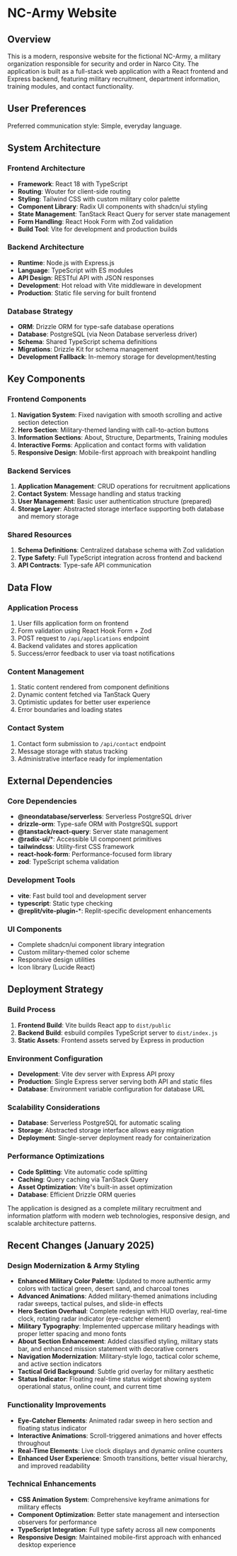 # NC-Army Website

## Overview

This is a modern, responsive website for the fictional NC-Army, a military organization responsible for security and order in Narco City. The application is built as a full-stack web application with a React frontend and Express backend, featuring military recruitment, department information, training modules, and contact functionality.

## User Preferences

Preferred communication style: Simple, everyday language.

## System Architecture

### Frontend Architecture
- **Framework**: React 18 with TypeScript
- **Routing**: Wouter for client-side routing
- **Styling**: Tailwind CSS with custom military color palette
- **Component Library**: Radix UI components with shadcn/ui styling
- **State Management**: TanStack React Query for server state management
- **Form Handling**: React Hook Form with Zod validation
- **Build Tool**: Vite for development and production builds

### Backend Architecture
- **Runtime**: Node.js with Express.js
- **Language**: TypeScript with ES modules
- **API Design**: RESTful API with JSON responses
- **Development**: Hot reload with Vite middleware in development
- **Production**: Static file serving for built frontend

### Database Strategy
- **ORM**: Drizzle ORM for type-safe database operations
- **Database**: PostgreSQL (via Neon Database serverless driver)
- **Schema**: Shared TypeScript schema definitions
- **Migrations**: Drizzle Kit for schema management
- **Development Fallback**: In-memory storage for development/testing

## Key Components

### Frontend Components
1. **Navigation System**: Fixed navigation with smooth scrolling and active section detection
2. **Hero Section**: Military-themed landing with call-to-action buttons
3. **Information Sections**: About, Structure, Departments, Training modules
4. **Interactive Forms**: Application and contact forms with validation
5. **Responsive Design**: Mobile-first approach with breakpoint handling

### Backend Services
1. **Application Management**: CRUD operations for recruitment applications
2. **Contact System**: Message handling and status tracking
3. **User Management**: Basic user authentication structure (prepared)
4. **Storage Layer**: Abstracted storage interface supporting both database and memory storage

### Shared Resources
1. **Schema Definitions**: Centralized database schema with Zod validation
2. **Type Safety**: Full TypeScript integration across frontend and backend
3. **API Contracts**: Type-safe API communication

## Data Flow

### Application Process
1. User fills application form on frontend
2. Form validation using React Hook Form + Zod
3. POST request to `/api/applications` endpoint
4. Backend validates and stores application
5. Success/error feedback to user via toast notifications

### Content Management
1. Static content rendered from component definitions
2. Dynamic content fetched via TanStack Query
3. Optimistic updates for better user experience
4. Error boundaries and loading states

### Contact System
1. Contact form submission to `/api/contact` endpoint
2. Message storage with status tracking
3. Administrative interface ready for implementation

## External Dependencies

### Core Dependencies
- **@neondatabase/serverless**: Serverless PostgreSQL driver
- **drizzle-orm**: Type-safe ORM with PostgreSQL support
- **@tanstack/react-query**: Server state management
- **@radix-ui/***: Accessible UI component primitives
- **tailwindcss**: Utility-first CSS framework
- **react-hook-form**: Performance-focused form library
- **zod**: TypeScript schema validation

### Development Tools
- **vite**: Fast build tool and development server
- **typescript**: Static type checking
- **@replit/vite-plugin-***: Replit-specific development enhancements

### UI Components
- Complete shadcn/ui component library integration
- Custom military-themed color scheme
- Responsive design utilities
- Icon library (Lucide React)

## Deployment Strategy

### Build Process
1. **Frontend Build**: Vite builds React app to `dist/public`
2. **Backend Build**: esbuild compiles TypeScript server to `dist/index.js`
3. **Static Assets**: Frontend assets served by Express in production

### Environment Configuration
- **Development**: Vite dev server with Express API proxy
- **Production**: Single Express server serving both API and static files
- **Database**: Environment variable configuration for database URL

### Scalability Considerations
- **Database**: Serverless PostgreSQL for automatic scaling
- **Storage**: Abstracted storage interface allows easy migration
- **Deployment**: Single-server deployment ready for containerization

### Performance Optimizations
- **Code Splitting**: Vite automatic code splitting
- **Caching**: Query caching via TanStack Query
- **Asset Optimization**: Vite's built-in asset optimization
- **Database**: Efficient Drizzle ORM queries

The application is designed as a complete military recruitment and information platform with modern web technologies, responsive design, and scalable architecture patterns.

## Recent Changes (January 2025)

### Design Modernization & Army Styling
- **Enhanced Military Color Palette**: Updated to more authentic army colors with tactical green, desert sand, and charcoal tones
- **Advanced Animations**: Added military-themed animations including radar sweeps, tactical pulses, and slide-in effects
- **Hero Section Overhaul**: Complete redesign with HUD overlay, real-time clock, rotating radar indicator (eye-catcher element)
- **Military Typography**: Implemented uppercase military headings with proper letter spacing and mono fonts
- **About Section Enhancement**: Added classified styling, military stats bar, and enhanced mission statement with decorative corners
- **Navigation Modernization**: Military-style logo, tactical color scheme, and active section indicators
- **Tactical Grid Background**: Subtle grid overlay for military aesthetic
- **Status Indicator**: Floating real-time status widget showing system operational status, online count, and current time

### Functionality Improvements  
- **Eye-Catcher Elements**: Animated radar sweep in hero section and floating status indicator
- **Interactive Animations**: Scroll-triggered animations and hover effects throughout
- **Real-Time Elements**: Live clock displays and dynamic online counters
- **Enhanced User Experience**: Smooth transitions, better visual hierarchy, and improved readability

### Technical Enhancements
- **CSS Animation System**: Comprehensive keyframe animations for military effects
- **Component Optimization**: Better state management and intersection observers for performance
- **TypeScript Integration**: Full type safety across all new components
- **Responsive Design**: Maintained mobile-first approach with enhanced desktop experience